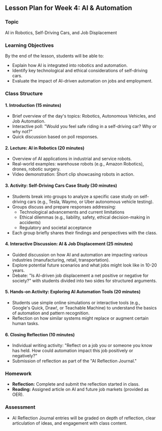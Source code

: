 ## Lesson Plan for Week 4: AI & Automation

### Topic
AI in Robotics, Self-Driving Cars, and Job Displacement

### Learning Objectives
By the end of the lesson, students will be able to:
- Explain how AI is integrated into robotics and automation.
- Identify key technological and ethical considerations of self-driving cars.
- Evaluate the impact of AI-driven automation on jobs and employment.

### Class Structure

#### 1. Introduction (15 minutes)
- Brief overview of the day's topics: Robotics, Autonomous Vehicles, and Job Automation.
- Interactive poll: "Would you feel safe riding in a self-driving car? Why or why not?"
- Quick discussion based on poll responses.

#### 2. Lecture: AI in Robotics (20 minutes)
- Overview of AI applications in industrial and service robots.
- Real-world examples: warehouse robots (e.g., Amazon Robotics), drones, robotic surgery.
- Video demonstration: Short clip showcasing robots in action.

#### 3. Activity: Self-Driving Cars Case Study (30 minutes)
- Students break into groups to analyze a specific case study on self-driving cars (e.g., Tesla, Waymo, or Uber autonomous vehicle testing).
- Groups discuss and prepare responses addressing:
  - Technological advancements and current limitations
  - Ethical dilemmas (e.g., liability, safety, ethical decision-making in accidents)
  - Regulatory and societal acceptance
- Each group briefly shares their findings and perspectives with the class.

#### 4. Interactive Discussion: AI & Job Displacement (25 minutes)
- Guided discussion on how AI and automation are impacting various industries (manufacturing, retail, transportation).
- Explore potential future scenarios and what jobs might look like in 10-20 years.
- Debate: "Is AI-driven job displacement a net positive or negative for society?" with students divided into two sides for structured arguments.

#### 5. Hands-on Activity: Exploring AI Automation Tools (20 minutes)
- Students use simple online simulations or interactive tools (e.g., Google's Quick, Draw!, or Teachable Machine) to understand the basics of automation and pattern recognition.
- Reflection on how similar systems might replace or augment certain human tasks.

#### 6. Closing Reflection (10 minutes)
- Individual writing activity: "Reflect on a job you or someone you know has held. How could automation impact this job positively or negatively?"
- Submission of reflection as part of the "AI Reflection Journal."

### Homework
- **Reflection:** Complete and submit the reflection started in class.
- **Reading:** Assigned article on AI and future job markets (provided as OER).

### Assessment
- AI Reflection Journal entries will be graded on depth of reflection, clear articulation of ideas, and engagement with class content.

